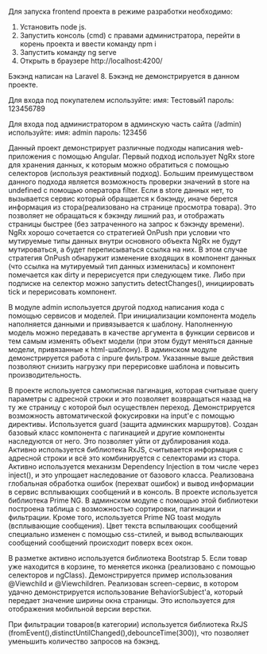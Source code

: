 Для запуска frontend проекта в режиме разработки необходимо:
1. Установить node js.
2. Запустить консоль (cmd) с правами администратора, перейти в корень проекта и ввести команду npm i
3. Запустить команду ng serve
4. Открыть в браузере http://localhost:4200/

Бэкэнд написан на Laravel 8. Бэкэнд не демонстрируется в данном проекте.

Для входа под покупателем используйте: 
имя: Тестовый1
пароль: 123456789

Для входа под администратором в админскую часть сайта (/admin) используйте:
имя: admin
пароль: 123456

Данный проект демонстрирует различные подходы написания web-приложения с помощью Angular.
Первый подход использует NgRx store для хранения данных, к которым можно обратиться с помощью селекторов (используя реактивный подход).
Большим преимуществом данного подхода является возможность проверки значений в store на undefined с помощью оператора filter.
Если в store данных  нет, то вызывается сервис который обращается к бэкэнду, иначе берется информация из стора(реализовано на странице просмотра товара).
Это позволяет не обращаться к бэкэнду лишний раз, и отображать страницы быстрее (без затраченного на запрос к бэкэнду времени).
NgRx хорошо сочетается со стратегией OnPush при условии что мутируемые типы данных внутри основного объекта NgRx не будут мутироваться, а будет переписываться ссылка на них. В этом случае стратегия OnPush обнаружит изменение входящих в компонент данных (что ссылка на мутируемый тип данных изменилась) и компонент помечается как dirty и перерисуется при следующем тике. Либо при подписке на селектор можно запустить detectChanges(), инициировать tick и перерисовать компонент.

В модуле admin используется другой подход написания кода с помощью сервисов и моделей. При инициализации компонента модель наполняется данными и привязывается к шаблону. 
Наполненную модель можно передавать в качестве аргумента в функции сервисов и тем самым изменять объект модели (при этом будут меняться данные модели, привязанные к html-шаблону).
В админском модуле демонстрируется работа с inpure фильтром. Указанные выше действия позволяют снизить нагрузку при перерисовке шаблона и повысить производительность.

В проекте используется самописная пагинация, которая считывае query параметры с адресной строки и это позволяет возвращаться назад на ту же страницу с которой был осуществлен переход.
Демонстрируется возможность автоматической фокусировки на input'е с помощью директивы. Используется guard (защита админских маршрутов). 
Создан базовый класс компонента с пагинацией и другие компоненты наследуются от него. Это позволяет уйти от дублирования кода. 
Активно используется библиотека RxJS, считывается информация с адресной строки и всё это комбинируется с селекторами из стора. 
Активно используется механизм Dependency Injection в том числе через inject(), и это упрощает наследование от базового класса. 
Реализована глобальная обработка ошибок (перехват ошибок) и вывод информации в сервис всплывающих сообщений и в консоль.
В проекте используется библиотека Prime NG. В админском модуле с помощью этой библиотеки построена таблица с возможностью сортировки, пагинации и фильтрации. 
Кроме того, используется Prime NG toast модуль (всплывающие сообщения). Цвет текста вспылвающих сообщений специально изменен с помощью css-стилей, и вывод вспылвающих сообщений сообщений происходит поверх всех окон.

В разметке активно используется библиотека Bootstrap 5. Если товар уже находится в корзине, то меняется иконка (реализовано с помощью селекторов и ngClass). 
Демонстрируется пример использования @Viewchild и @Viewchildren. Реализован screen-сервис, в котором удачно демонстрируется использование BehaviorSubject'а, который передает значение ширины окна страницы. Это используется для отображения мобильной версии верстки.

При фильтрации товаров(в категории) используется библиотека RxJS (fromEvent(),distinctUntilChanged(),debounceTime(300)), что позволяет уменьшить количество запросов на бэкэнд. 
